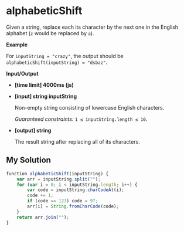 # alphabeticShift
﻿Given a string, replace each its character by the next one in the English alphabet (`z` would be replaced by `a`).

**Example**

For `inputString = "crazy"`, the output should be
`alphabeticShift(inputString) = "dsbaz"`.

**Input/Output**

*   **[time limit] 4000ms (js)**

*   **[input] string inputString**

    Non-empty string consisting of lowercase English characters.

    _Guaranteed constraints:_
    `1 ≤ inputString.length ≤ 10`.

*   **[output] string**

    The result string after replacing all of its characters.


## My Solution
```javascript
﻿function alphabeticShift(inputString) {
    var arr = inputString.split("");
    for (var i = 0; i < inputString.length; i++) {
        var code = inputString.charCodeAt(i);
        code += 1;
        if (code == 123) code = 97;
        arr[i] = String.fromCharCode(code);
    }
    return arr.join("");
}
​
```
